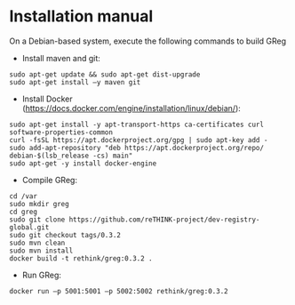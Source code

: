 # Installation manual

On a Debian-based system, execute the following commands to build GReg

- Install maven and git:
```
sudo apt-get update && sudo apt-get dist-upgrade
sudo apt-get install –y maven git
```
- Install Docker (https://docs.docker.com/engine/installation/linux/debian/):
```
sudo apt-get install -y apt-transport-https ca-certificates curl software-properties-common
curl -fsSL https://apt.dockerproject.org/gpg | sudo apt-key add -
sudo add-apt-repository "deb https://apt.dockerproject.org/repo/ debian-$(lsb_release -cs) main"
sudo apt-get -y install docker-engine
```
- Compile GReg:
```
cd /var
sudo mkdir greg
cd greg
sudo git clone https://github.com/reTHINK-project/dev-registry-global.git
sudo git checkout tags/0.3.2
sudo mvn clean
sudo mvn install
docker build -t rethink/greg:0.3.2 .
```
- Run GReg:
```
docker run –p 5001:5001 –p 5002:5002 rethink/greg:0.3.2
```
